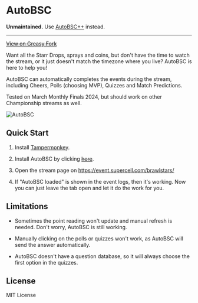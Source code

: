 # AutoBSC

__Unmaintained.__ Use [AutoBSC++](https://github.com/LaptopCat/AutoBSC) instead.

---

~~[View on Greasy Fork](https://greasyfork.org/scripts/491375-autobsc)~~

Want all the Starr Drops, sprays and coins, but don't have the time to watch the stream, or it just doesn't match the timezone where you live? AutoBSC is here to help you!

AutoBSC can automatically completes the events during the stream, including Cheers, Polls (choosing MVP), Quizzes and Match Predictions.

Tested on March Monthly Finals 2024, but should work on other Championship streams as well.

![AutoBSC](https://raw.githubusercontent.com/CatMe0w/AutoBSC/master/autobsc.jpg)

## Quick Start

1. Install [Tampermonkey](https://www.tampermonkey.net/).

2. Install AutoBSC by clicking ~~[here](https://update.greasyfork.org/scripts/491375/AutoBSC.user.js)~~.

3. Open the stream page on https://event.supercell.com/brawlstars/

4. If "AutoBSC loaded" is shown in the event logs, then it's working. Now you can just leave the tab open and let it do the work for you.

## Limitations

- Sometimes the point reading won't update and manual refresh is needed. Don't worry, AutoBSC is still working.

- Manually clicking on the polls or quizzes won't work, as AutoBSC will send the answer automatically.

- AutoBSC doesn't have a question database, so it will always choose the first option in the quizzes.

## License

MIT License
